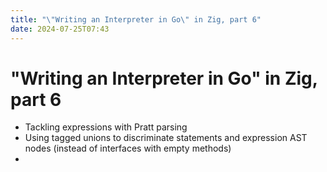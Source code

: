 ```yaml
---
title: "\"Writing an Interpreter in Go\" in Zig, part 6"
date: 2024-07-25T07:43
---
```


# "Writing an Interpreter in Go" in Zig, part 6

- Tackling expressions with Pratt parsing
- Using tagged unions to discriminate statements and expression AST nodes (instead of interfaces with empty methods)
- 


